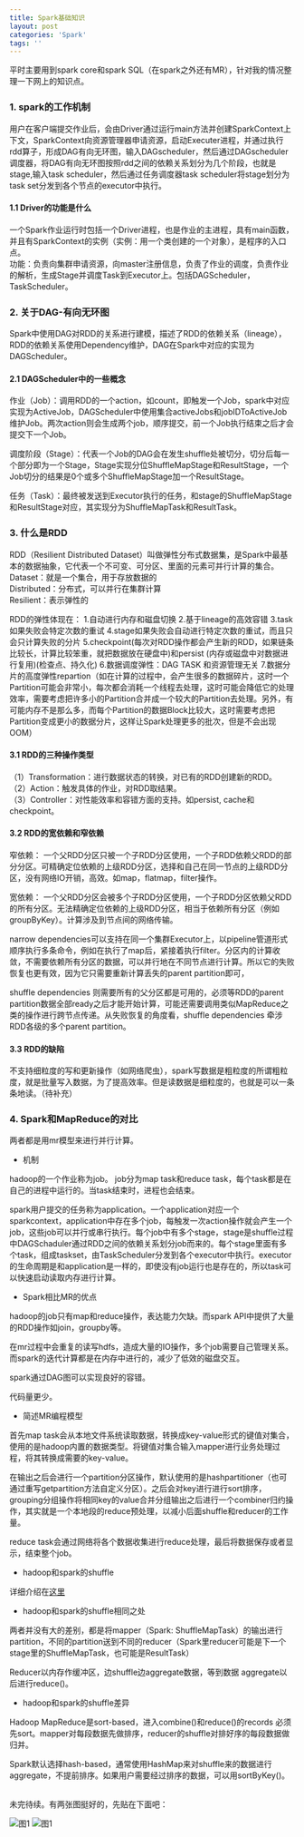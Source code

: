 ```yaml
---
title: Spark基础知识
layout: post
categories: 'Spark'
tags: ''
---
```


平时主要用到spark core和spark SQL（在spark之外还有MR），针对我的情况整理一下网上的知识点。

### 1. spark的工作机制
用户在客户端提交作业后，会由Driver通过运行main方法并创建SparkContext上下文，SparkContext向资源管理器申请资源，启动Executer进程，并通过执行rdd算子，形成DAG有向无环图，输入DAGscheduler，然后通过DAGscheduler调度器，将DAG有向无环图按照rdd之间的依赖关系划分为几个阶段，也就是stage,输入task scheduler，然后通过任务调度器task scheduler将stage划分为task set分发到各个节点的executor中执行。

#### 1.1 Driver的功能是什么
一个Spark作业运行时包括一个Driver进程，也是作业的主进程，具有main函数，并且有SparkContext的实例（实例：用一个类创建的一个对象），是程序的入口点。<br>
功能：负责向集群申请资源，向master注册信息，负责了作业的调度，负责作业的解析，生成Stage并调度Task到Executor上。包括DAGScheduler，TaskScheduler。

### 2. 关于DAG-有向无环图
Spark中使用DAG对RDD的关系进行建模，描述了RDD的依赖关系（lineage），RDD的依赖关系使用Dependency维护，DAG在Spark中对应的实现为DAGScheduler。

#### 2.1 DAGScheduler中的一些概念
作业（Job）：调用RDD的一个action，如count，即触发一个Job，spark中对应实现为ActiveJob，DAGScheduler中使用集合activeJobs和jobIDToActiveJob维护Job。两次action则会生成两个job，顺序提交，前一个Job执行结束之后才会提交下一个Job。

调度阶段（Stage）：代表一个Job的DAG会在发生shuffle处被切分，切分后每一个部分即为一个Stage，Stage实现分位ShuffleMapStage和ResultStage，一个Job切分的结果是0个或多个ShuffleMapStage加一个ResultStage。

任务（Task）：最终被发送到Executor执行的任务，和stage的ShuffleMapStage和ResultStage对应，其实现分为ShuffleMapTask和ResultTask。

### 3. 什么是RDD
RDD（Resilient Distributed Dataset）叫做弹性分布式数据集，是Spark中最基本的数据抽象，它代表一个不可变、可分区、里面的元素可并行计算的集合。 
<br>Dataset：就是一个集合，用于存放数据的
<br>Distributed：分布式，可以并行在集群计算
<br>Resilient：表示弹性的 

RDD的弹性体现在：
1.自动进行内存和磁盘切换
2.基于lineage的高效容错
3.task如果失败会特定次数的重试
4.stage如果失败会自动进行特定次数的重试，而且只会只计算失败的分片
5.checkpoint(每次对RDD操作都会产生新的RDD，如果链条比较长，计算比较笨重，就把数据放在硬盘中)和persist (内存或磁盘中对数据进行复用)(检查点、持久化)
6.数据调度弹性：DAG TASK 和资源管理无关
7.数据分片的高度弹性repartion（如在计算的过程中，会产生很多的数据碎片，这时一个Partition可能会非常小，每次都会消耗一个线程去处理，这时可能会降低它的处理效率，需要考虑把许多小的Partition合并成一个较大的Partition去处理。另外，有可能内存不是那么多，而每个Partition的数据Block比较大，这时需要考虑把Partition变成更小的数据分片，这样让Spark处理更多的批次，但是不会出现OOM）

#### 3.1 RDD的三种操作类型
（1）Transformation：进行数据状态的转换，对已有的RDD创建新的RDD。<br>
（2）Action：触发具体的作业，对RDD取结果。<br>
（3）Controller：对性能效率和容错方面的支持。如persist, cache和checkpoint。

#### 3.2 RDD的宽依赖和窄依赖
窄依赖：
一个父RDD分区只被一个子RDD分区使用，一个子RDD依赖父RDD的部分分区。可精确定位依赖的上级RDD分区，选择和自己在同一节点的上级RDD分区，没有网络IO开销，高效。如map，flatmap，filter操作。

宽依赖：
一个父RDD分区会被多个子RDD分区使用，一个子RDD分区依赖父RDD的所有分区。无法精确定位依赖的上级RDD分区，相当于依赖所有分区（例如groupByKey）。计算涉及到节点间的网络传输。 

narrow dependencies可以支持在同一个集群Executor上，以pipeline管道形式顺序执行多条命令，例如在执行了map后，紧接着执行filter。分区内的计算收敛，不需要依赖所有分区的数据，可以并行地在不同节点进行计算。所以它的失败恢复也更有效，因为它只需要重新计算丢失的parent partition即可，

shuffle dependencies 则需要所有的父分区都是可用的，必须等RDD的parent partition数据全部ready之后才能开始计算，可能还需要调用类似MapReduce之类的操作进行跨节点传递。从失败恢复的角度看，shuffle dependencies 牵涉RDD各级的多个parent partition。

#### 3.3 RDD的缺陷
不支持细粒度的写和更新操作（如网络爬虫），spark写数据是粗粒度的所谓粗粒度，就是批量写入数据，为了提高效率。但是读数据是细粒度的，也就是可以一条条地读。（待补充）

### 4. Spark和MapReduce的对比
两者都是用mr模型来进行并行计算。<br>

* 机制

hadoop的一个作业称为job。 job分为map task和reduce task，每个task都是在自己的进程中运行的。当task结束时，进程也会结束。<br>

spark用户提交的任务称为application。一个application对应一个sparkcontext，application中存在多个job，每触发一次action操作就会产生一个job，这些job可以并行或串行执行。每个job中有多个stage，stage是shuffle过程中DAGSchaduler通过RDD之间的依赖关系划分job而来的。每个stage里面有多个task，组成taskset，由TaskScheduler分发到各个executor中执行。executor的生命周期是和application是一样的，即使没有job运行也是存在的，所以task可以快速启动读取内存进行计算。<br>

* Spark相比MR的优点

hadoop的job只有map和reduce操作，表达能力欠缺。而spark API中提供了大量的RDD操作如join，groupby等。<br>

在mr过程中会重复的读写hdfs，造成大量的IO操作，多个job需要自己管理关系。而spark的迭代计算都是在内存中进行的，减少了低效的磁盘交互。<br>

spark通过DAG图可以实现良好的容错。<br>

代码量更少。<br>

* 简述MR编程模型

首先map task会从本地文件系统读取数据，转换成key-value形式的键值对集合，使用的是hadoop内置的数据类型。将键值对集合输入mapper进行业务处理过程，将其转换成需要的key-value。

在输出之后会进行一个partition分区操作，默认使用的是hashpartitioner（也可通过重写getpartition方法自定义分区）。之后会对key进行进行sort排序，grouping分组操作将相同key的value合并分组输出之后进行一个combiner归约操作，其实就是一个本地段的reduce预处理，以减小后面shuffle和reducer的工作量。

reduce task会通过网络将各个数据收集进行reduce处理，最后将数据保存或者显示，结束整个job。
<br>

* hadoop和spark的shuffle

详细介绍在[这里](https://www.cnblogs.com/itboys/p/9226479.html)

* hadoop和spark的shuffle相同之处

两者并没有大的差别，都是将mapper（Spark: ShuffleMapTask）的输出进行partition，不同的partition送到不同的reducer（Spark里reducer可能是下一个stage里的ShuffleMapTask，也可能是ResultTask）

Reducer以内存作缓冲区，边shuffle边aggregate数据，等到数据 aggregate以后进行reduce()。

* hadoop和spark的shuffle差异

Hadoop MapReduce是sort-based，进入combine()和reduce()的records 必须先sort。mapper对每段数据先做排序，reducer的shuffle对排好序的每段数据做归并。

Spark默认选择hash-based，通常使用HashMap来对shuffle来的数据进行aggregate，不提前排序。如果用户需要经过排序的数据，可以用sortByKey()。

<br>
未完待续。有两张图挺好的，先贴在下面吧：

![图1](https://paichin.github.io/assets/images4post/2_1.jpg)
![图1](https://paichin.github.io/assets/images4post/2_2.jpg)

